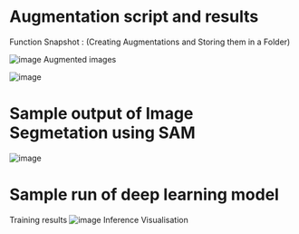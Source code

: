 # Augmentation script and results
Function Snapshot : (Creating Augmentations and Storing them in a Folder)

![image](https://github.com/user-attachments/assets/df410ba6-bc63-4292-8fd2-d61e17498355)
Augmented images 

![image](https://github.com/user-attachments/assets/ecd75dd3-1a05-4a12-a48d-1718a7d0224d)

# Sample output of Image Segmetation using SAM
![image](https://github.com/user-attachments/assets/93ddcee3-7dcd-4c42-a3ab-d6825e3f1923)

# Sample run of deep learning model
Training results
![image](https://github.com/user-attachments/assets/666f1be7-9f1d-4f0f-a2be-29675c314e88)
Inference Visualisation


